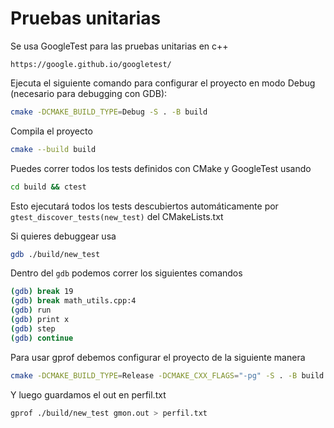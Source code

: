 # Pruebas unitarias

Se usa GoogleTest para las pruebas unitarias en c++

```
https://google.github.io/googletest/
```

Ejecuta el siguiente comando para configurar el proyecto en modo Debug (necesario para debugging con GDB):

```sh
cmake -DCMAKE_BUILD_TYPE=Debug -S . -B build
```

Compila el proyecto

```sh
cmake --build build
```

Puedes correr todos los tests definidos con CMake y GoogleTest usando

```sh
cd build && ctest
```


Esto ejecutará todos los tests descubiertos automáticamente por ``gtest_discover_tests(new_test)`` del CMakeLists.txt

Si quieres debuggear usa 

```sh
gdb ./build/new_test
```

Dentro del ``gdb`` podemos correr los siguientes comandos

```sh
(gdb) break 19
(gdb) break math_utils.cpp:4
(gdb) run
(gdb) print x
(gdb) step
(gdb) continue
```


Para usar gprof debemos configurar el proyecto de la siguiente manera

```sh
cmake -DCMAKE_BUILD_TYPE=Release -DCMAKE_CXX_FLAGS="-pg" -S . -B build
```

Y luego guardamos el out en perfil.txt

```sh
gprof ./build/new_test gmon.out > perfil.txt
```
